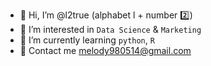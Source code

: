 - 👋 Hi, I’m @l2true (alphabet l + number 2️⃣)
- 👀 I’m interested in `Data Science` & `Marketing`
- 🌱 I’m currently learning `python`, `R`
- 💌 Contact me melody980514@gmail.com


<!---
l2true/l2true is a ✨ special ✨ repository because its `README.md` (this file) appears on your GitHub profile.
You can click the Preview link to take a look at your changes.
--->
